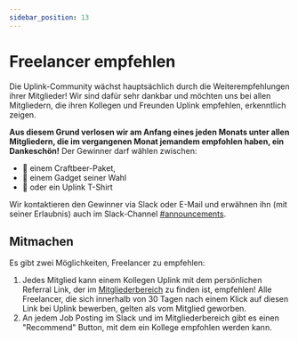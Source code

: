 ```yaml
---
sidebar_position: 13
---
```


# Freelancer empfehlen

Die Uplink-Community wächst hauptsächlich durch die Weiterempfehlungen ihrer Mitglieder! Wir sind dafür sehr dankbar und möchten uns bei allen Mitgliedern, die ihren Kollegen und Freunden Uplink empfehlen, erkenntlich zeigen.

**Aus diesem Grund verlosen wir am Anfang eines jeden Monats unter allen Mitgliedern, die im vergangenen Monat jemandem empfohlen haben, ein Dankeschön!** Der Gewinner darf wählen zwischen:

* 🍺 einem Craftbeer-Paket,
* 🤖 einem Gadget seiner Wahl
* 🎽 oder ein Uplink T-Shirt

Wir kontaktieren den Gewinner via Slack oder E-Mail und erwähnen ihn (mit seiner Erlaubnis) auch im Slack-Channel [#announcements](https://slack.com/app_redirect?team=T1LBG4C5N&channel=C1LBX0MGA).

## Mitmachen

Es gibt zwei Möglichkeiten, Freelancer zu empfehlen:

1. Jedes Mitglied kann einem Kollegen Uplink mit dem persönlichen Referral Link, der im [Mitgliederbereich](https://my.uplink.tech/) zu finden ist, empfehlen! Alle Freelancer, die sich innerhalb von 30 Tagen nach einem Klick auf diesen Link bei Uplink bewerben, gelten als vom Mitglied geworben.
2. An jedem Job Posting im Slack und im Mitgliederbereich gibt es einen "Recommend" Button, mit dem ein Kollege empfohlen werden kann.
